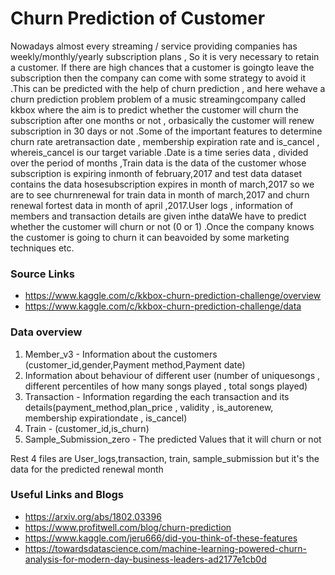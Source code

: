 # Churn Prediction of Customer 

Nowadays almost every streaming / service providing companies has weekly/monthly/yearly subscription plans , So it is very necessary to retain a customer. If there are high chances that a customer is goingto leave the subscription  then the company can come with some strategy to avoid it .This can be predicted with the help of churn prediction , and here wehave a churn prediction problem problem of a music streamingcompany called kkbox where the aim is  to predict whether the customer will churn the subscription after one months or not , orbasically the customer will renew subscription in 30 days or not .Some of the important features to determine churn rate aretransaction date , membership expiration rate and is_cancel , whereis_cancel is our target variable .Date is a time series data , divided over the period of months ,Train data is the data of the customer whose subscription is expiring inmonth of february,2017  and test data dataset contains the data hosesubscription expires in month of march,2017 so we are to see churnrenewal for train data in month of  march,2017 and churn renewal fortest data in month of april ,2017.User logs , information of members and transaction details are given inthe dataWe have to predict whether the customer will churn or not (0 or 1) .Once the company knows the customer is going to churn it can beavoided by some marketing techniques etc.


### Source  Links
* https://www.kaggle.com/c/kkbox-churn-prediction-challenge/overview
* https://www.kaggle.com/c/kkbox-churn-prediction-challenge/data

### Data overview
1. Member_v3 - Information about the customers (customer_id,gender,Payment method,Payment date)
1. Information about behaviour of different user (number of uniquesongs , different percentiles of how many songs played , total songs played)
1. Transaction  - Information regarding the each transaction and its details(payment_method,plan_price , validity , is_autorenew, membership expirationdate , is_cancel)
1. Train - (customer_id,is_churn)
1. Sample_Submission_zero - The predicted Values that it will churn or not 

Rest 4 files are User_logs,transaction, train, sample_submission but it's the data for the predicted renewal month 


### Useful Links and Blogs 
* https://arxiv.org/abs/1802.03396
* https://www.profitwell.com/blog/churn-prediction
* https://www.kaggle.com/jeru666/did-you-think-of-these-features
* https://towardsdatascience.com/machine-learning-powered-churn-analysis-for-modern-day-business-leaders-ad2177e1cb0d

